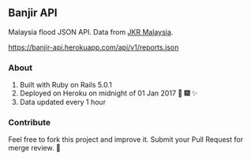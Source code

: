 ## Banjir API

Malaysia flood JSON API. Data from [JKR Malaysia](http://bencanaalam.jkr.gov.my/v2/).

https://banjir-api.herokuapp.com/api/v1/reports.json

### About

1. Built with Ruby on Rails 5.0.1
2. Deployed on Heroku on midnight of 01 Jan 2017 :tada: :fireworks: :sparkles:
3. Data updated every 1 hour

### Contribute

Feel free to fork this project and improve it. Submit your Pull Request for merge review. :muscle:


